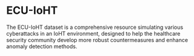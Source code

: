 # ECU-IoHT
The ECU-IoHT dataset is a comprehensive resource simulating various cyberattacks in an IoHT environment, designed to help the healthcare security community develop more robust countermeasures and enhance anomaly detection methods.

